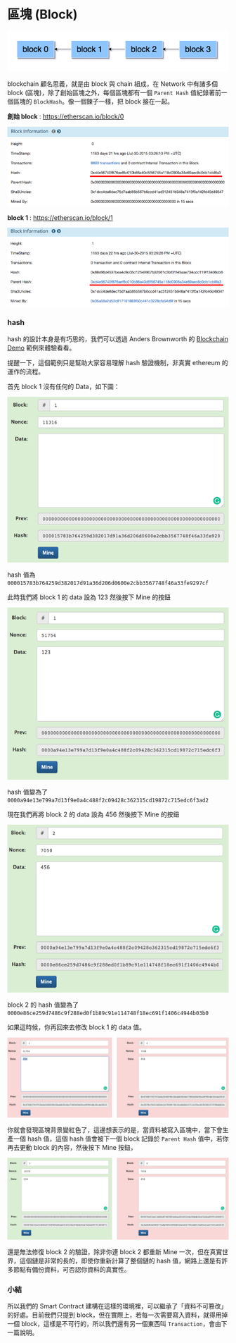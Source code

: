 # 區塊 (Block)

![](assets/02_blocks.png)

blockchain 顧名思義，就是由 block 與 chain 組成，在 Network 中有諸多個 block (區塊)，除了創始區塊之外，每個區塊都有一個 `Parent Hash` 值紀錄著前一個區塊的 `BlockHash`。像一個鍊子一樣，把 block 接在一起。

**創始 block** : <https://etherscan.io/block/0>

![](assets/02_block0.png)


**block 1** : <https://etherscan.io/block/1>

![](assets/02_block1.png)

### hash

hash 的設計本身是有巧思的，我們可以透過 Anders Brownworth 的 [Blockchain Demo](https://anders.com/blockchain/blockchain.html) 範例來體驗看看。

提醒一下，這個範例只是幫助大家容易理解 hash 驗證機制，非真實 ethereum 的運作的流程。

首先 block 1 沒有任何的 Data，如下圖：

![](assets/02_demo01.png)

hash 值為 `000015783b764259d382017d91a36d206d0600e2cbb3567748f46a33fe9297cf`

此時我們將 block 1 的 data 設為 123 然後按下 Mine 的按鈕

![](assets/02_demo02.png)

hash 值變為了 `0000a94e13e799a7d13f9e0a4c488f2c09428c362315cd19872c715edc6f3ad2`

現在我們再將 block 2 的 data 設為 456 然後按下 Mine 的按鈕

![](assets/02_demo03.png)

block 2 的 hash 值變為了 `0000e86ce259d7486c9f288ed0f1b89c91e114748f18ec691f1406c4944b03b0`

如果這時候，你再回來去修改 block 1 的 data 值。

![](assets/02_demo04.png)

你就會發現區塊背景變紅色了，這邊想表示的是，當資料被寫入區塊中，當下會生產一個 hash 值，這個 hash 值會被下一個 block 記錄於 `Parent Hash` 值中，若你再去更動 block 的內容，然後按下 Mine 按鈕，

![](assets/02_demo05.png)

還是無法修復 block 2 的驗證，除非你連 block 2 都重新 Mine 一次，但在真實世界，這個鏈是非常的長的，即使你重新計算了整個鏈的 hash 值，網路上還是有許多節點有備份資料，可否認你資料的真實性。

### 小結

所以我們的 Smart Contract 建構在這樣的環境裡，可以繼承了「資料不可篡改」的好處。目前我們只提到 block，但在實際上，若每一次需要寫入資料，就得用掉一個 block，這樣是不可行的，所以我們還有另一個東西叫 `Transaction`，會由下一篇說明。
